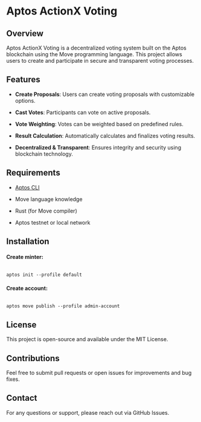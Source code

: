 
# Aptos ActionX Voting

## Overview

Aptos ActionX Voting is a decentralized voting system built on the Aptos blockchain using the Move programming language. This project allows users to create and participate in secure and transparent voting processes.

## Features

-   **Create Proposals**: Users can create voting proposals with customizable options.
    
-   **Cast Votes**: Participants can vote on active proposals.
    
-   **Vote Weighting**: Votes can be weighted based on predefined rules.
    
-   **Result Calculation**: Automatically calculates and finalizes voting results.
    
-   **Decentralized & Transparent**: Ensures integrity and security using blockchain technology.
    

## Requirements

-   [Aptos CLI](https://aptos.dev/cli-tools/aptos-cli/)
    
-   Move language knowledge
    
-   Rust (for Move compiler)
    
-   Aptos testnet or local network
    

## Installation

#### Create minter:
```

aptos init --profile default

```

#### Create account:
```

aptos move publish --profile admin-account

```


## License

This project is open-source and available under the MIT License.

## Contributions

Feel free to submit pull requests or open issues for improvements and bug fixes.

## Contact

For any questions or support, please reach out via GitHub Issues.

